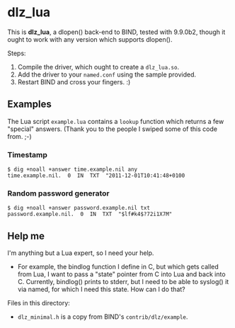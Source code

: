 # dlz_lua

This is **dlz_lua**, a dlopen() back-end to BIND, tested with 9.9.0b2,
though it ought to work with any version which supports dlopen().

Steps:

1. Compile the driver, which ought to create a `dlz_lua.so`.
2. Add the driver to your `named.conf` using the sample provided.
3. Restart BIND and cross your fingers. :)

## Examples

The Lua script `example.lua` contains a `lookup` function which
returns a few "special" answers. (Thank you to the people I swiped
some of this code from. ;-)

### Timestamp

	$ dig +noall +answer time.example.nil any
	time.example.nil.  0  IN  TXT  "2011-12-01T10:41:48+0100

### Random password generator

	$ dig +noall +answer password.example.nil txt
	password.example.nil.  0  IN  TXT  "$lf#k4$?72i1X7M"

## Help me

I'm anything but a Lua expert, so I need your help. 

* For example, the bindlog function I define in C, but which gets
  called from Lua, I want to pass a "state" pointer from C into Lua
  and back into C. Currently, bindlog() prints to stderr, but I need
  to be able to syslog() it via named, for which I need this state.
  How can I do that?

Files in this directory:

* `dlz_minimal.h` is a copy from BIND's `contrib/dlz/example`.
